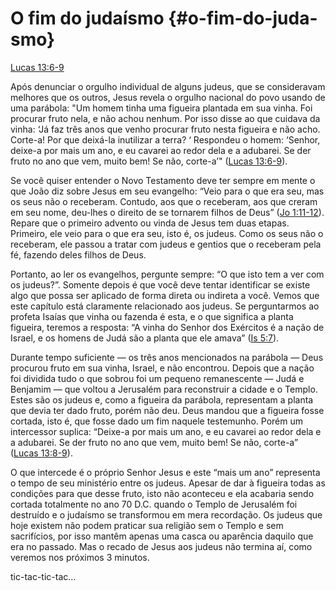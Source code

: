 # **O fim do judaísmo** {#o-fim-do-juda-smo}

[Lucas 13:6-9](http://bibliaonline.com.br/acf/lc/13/6-9)

Após denunciar o orgulho individual de alguns judeus, que se consideravam melhores que os outros, Jesus revela o orgulho nacional do povo usando de uma parábola: &quot;Um homem tinha uma figueira plantada em sua vinha. Foi procurar fruto nela, e não achou nenhum. Por isso disse ao que cuidava da vinha: ‘Já faz três anos que venho procurar fruto nesta figueira e não acho. Corte-a! Por que deixá-la inutilizar a terra? ‘ Respondeu o homem: ‘Senhor, deixe-a por mais um ano, e eu cavarei ao redor dela e a adubarei. Se der fruto no ano que vem, muito bem! Se não, corte-a’&quot; ([Lucas 13:6-9](http://bibliaonline.com.br/acf/lc/13/6-9)).

Se você quiser entender o Novo Testamento deve ter sempre em mente o que João diz sobre Jesus em seu evangelho: “Veio para o que era seu, mas os seus não o receberam. Contudo, aos que o receberam, aos que creram em seu nome, deu-lhes o direito de se tornarem filhos de Deus” ([Jo 1:11-12](http://bibliaonline.com.br/acf/jo/1/11-12)). Repare que o primeiro advento ou vinda de Jesus tem duas etapas. Primeiro, ele veio para o que era seu, isto é, os judeus. Como os seus não o receberam, ele passou a tratar com judeus e gentios que o receberam pela fé, fazendo deles filhos de Deus.

Portanto, ao ler os evangelhos, pergunte sempre: “O que isto tem a ver com os judeus?”. Somente depois é que você deve tentar identificar se existe algo que possa ser aplicado de forma direta ou indireta a você. Vemos que este capítulo está claramente relacionado aos judeus. Se perguntarmos ao profeta Isaías que vinha ou fazenda é esta, e o que significa a planta figueira, teremos a resposta: “A vinha do Senhor dos Exércitos é a nação de Israel, e os homens de Judá são a planta que ele amava” ([Is 5:7](http://bibliaonline.com.br/acf/is/5/7)).

Durante tempo suficiente — os três anos mencionados na parábola — Deus procurou fruto em sua vinha, Israel, e não encontrou. Depois que a nação foi dividida tudo o que sobrou foi um pequeno remanescente — Judá e Benjamim — que voltou a Jerusalém para reconstruir a cidade e o Templo. Estes são os judeus e, como a figueira da parábola, representam a planta que devia ter dado fruto, porém não deu. Deus mandou que a figueira fosse cortada, isto é, que fosse dado um fim naquele testemunho. Porém um intercessor suplica: “Deixe-a por mais um ano, e eu cavarei ao redor dela e a adubarei. Se der fruto no ano que vem, muito bem! Se não, corte-a” ([Lucas 13:8-9](http://bibliaonline.com.br/acf/lc/13/8-9)).

O que intercede é o próprio Senhor Jesus e este “mais um ano” representa o tempo de seu ministério entre os judeus. Apesar de dar à figueira todas as condições para que desse fruto, isto não aconteceu e ela acabaria sendo cortada totalmente no ano 70 D.C. quando o Templo de Jerusalém foi destruído e o judaísmo se transformou em mera recordação. Os judeus que hoje existem não podem praticar sua religião sem o Templo e sem sacrifícios, por isso mantêm apenas uma casca ou aparência daquilo que era no passado. Mas o recado de Jesus aos judeus não termina aí, como veremos nos próximos 3 minutos.

tic-tac-tic-tac...